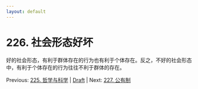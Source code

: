 ```yaml
---
layout: default
---
```

# 226. 社会形态好坏

好的社会形态，有利于群体存在的行为也有利于个体存在。反之，不好的社会形态中，有利于个体存在的行为往往不利于群体的存在。

Previous: [225. 哲学与科学](225.md) | [Draft](../Draft.md) | Next: [227. 公有制](227.md)
